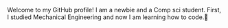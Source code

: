 Welcome to my GitHub profile!
I am a newbie and a Comp sci student.
First, I studied Mechanical Engineering and now I am learning how to code.🦖

